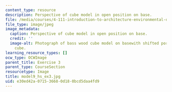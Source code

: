 ```yaml
---
content_type: resource
description: Perspective of cube model in open position on base.
file: /media/courses/4-111-introduction-to-architecture-environmental-design-spring-2014/e30ed42a071536680d180bcd5daa4fd9_model9_hs_ex3.jpg
file_type: image/jpeg
image_metadata:
  caption: Perspective of cube model in open position on base.
  credit: ''
  image-alt: Photograph of bass wood cube model on basewith shifted portions of the
    cube.
learning_resource_types: []
ocw_type: OCWImage
parent_title: Exercise 3
parent_type: CourseSection
resourcetype: Image
title: model9_hs_ex3.jpg
uid: e30ed42a-0715-3668-0d18-0bcd5daa4fd9
---
```


